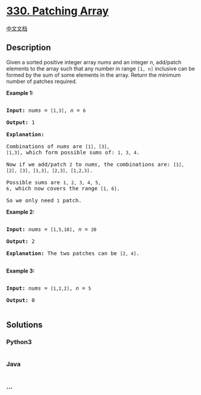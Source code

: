 # [330. Patching Array](https://leetcode.com/problems/patching-array)

[中文文档](/solution/0300-0399/0330.Patching%20Array/README.md)

## Description
<p>Given a sorted positive integer array <i>nums</i> and an integer <i>n</i>, add/patch elements to the array such that any number in range <code>[1, n]</code> inclusive can be formed by the sum of some elements in the array. Return the minimum number of patches required.</p>



<p><b>Example 1:</b></p>



<pre>

<strong>Input: </strong><i>nums</i> = <code>[1,3]</code>, <i>n</i> = <code>6</code>

<strong>Output: </strong>1 

<strong>Explanation:</strong>

Combinations of <i>nums</i> are <code>[1], [3], [1,3]</code>, which form possible sums of: <code>1, 3, 4</code>.

Now if we add/patch <code>2</code> to <i>nums</i>, the combinations are: <code>[1], [2], [3], [1,3], [2,3], [1,2,3]</code>.

Possible sums are <code>1, 2, 3, 4, 5, 6</code>, which now covers the range <code>[1, 6]</code>.

So we only need <code>1</code> patch.</pre>



<p><b>Example 2:</b></p>



<pre>

<strong>Input: </strong><i>nums</i> = <code>[1,5,10]</code>, <i>n</i> = <code>20</code>

<strong>Output:</strong> 2

<strong>Explanation: </strong>The two patches can be <code>[2, 4]</code>.

</pre>



<p><b>Example 3:</b></p>



<pre>

<strong>Input: </strong><i>nums</i> = <code>[1,2,2]</code>, <i>n</i> = <code>5</code>

<strong>Output:</strong> 0

</pre>


## Solutions


<!-- tabs:start -->

### **Python3**

```python

```

### **Java**

```java

```

### **...**
```

```

<!-- tabs:end -->